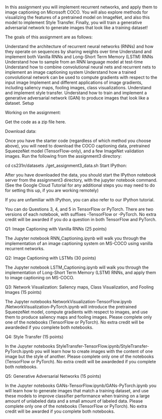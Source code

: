 In this assignment you will implement recurrent networks, and apply them to image captioning on Microsoft COCO. You will also explore methods for visualizing the features of a pretrained model on ImageNet, and also this model to implement Style Transfer. Finally, you will train a generative adversarial network to generate images that look like a training dataset!

The goals of this assignment are as follows:

Understand the architecture of recurrent neural networks (RNNs) and how they operate on sequences by sharing weights over time
Understand and implement both Vanilla RNNs and Long-Short Term Memory (LSTM) RNNs
Understand how to sample from an RNN language model at test-time
Understand how to combine convolutional neural nets and recurrent nets to implement an image captioning system
Understand how a trained convolutional network can be used to compute gradients with respect to the input image
Implement and different applications of image gradients, including saliency maps, fooling images, class visualizations.
Understand and implement style transfer.
Understand how to train and implement a generative adversarial network (GAN) to produce images that look like a dataset.
Setup

Working on the assignment:

Get the code as a zip file here.

Download data:

Once you have the starter code (regardless of which method you choose above), you will need to download the COCO captioning data, pretrained SqueezeNet model (TensorFlow-only), and a few ImageNet validation images. Run the following from the assignment3 directory:

cd cs231n/datasets
./get_assignment3_data.sh
Start IPython:

After you have downloaded the data, you should start the IPython notebook server from the assignment3 directory, with the jupyter notebook command. (See the Google Cloud Tutorial for any additional steps you may need to do for setting this up, if you are working remotely)

If you are unfamiliar with IPython, you can also refer to our IPython tutorial.

You can do Questions 3, 4, and 5 in TensorFlow or PyTorch. There are two versions of each notebook, with suffixes -TensorFlow or -PyTorch. No extra credit will be awarded if you do a question in both TensorFlow and PyTorch.

Q1: Image Captioning with Vanilla RNNs (25 points)

The Jupyter notebook RNN_Captioning.ipynb will walk you through the implementation of an image captioning system on MS-COCO using vanilla recurrent networks.

Q2: Image Captioning with LSTMs (30 points)

The Jupyter notebook LSTM_Captioning.ipynb will walk you through the implementation of Long-Short Term Memory (LSTM) RNNs, and apply them to image captioning on MS-COCO.

Q3: Network Visualization: Saliency maps, Class Visualization, and Fooling Images (15 points)

The Jupyter notebooks NetworkVisualization-TensorFlow.ipynb /NetworkVisualization-PyTorch.ipynb will introduce the pretrained SqueezeNet model, compute gradients with respect to images, and use them to produce saliency maps and fooling images. Please complete only one of the notebooks (TensorFlow or PyTorch). No extra credit will be awardeded if you complete both notebooks.

Q4: Style Transfer (15 points)

In the Jupyter notebooks StyleTransfer-TensorFlow.ipynb/StyleTransfer-PyTorch.ipynb you will learn how to create images with the content of one image but the style of another. Please complete only one of the notebooks (TensorFlow or PyTorch). No extra credit will be awardeded if you complete both notebooks.

Q5: Generative Adversarial Networks (15 points)

In the Jupyter notebooks GANs-TensorFlow.ipynb/GANs-PyTorch.ipynb you will learn how to generate images that match a training dataset, and use these models to improve classifier performance when training on a large amount of unlabeled data and a small amount of labeled data. Please complete only one of the notebooks (TensorFlow or PyTorch). No extra credit will be awarded if you complete both notebooks.
